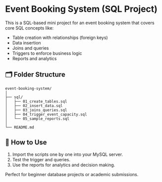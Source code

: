
# Event Booking System (SQL Project)

This is a SQL-based mini project for an event booking system that covers core SQL concepts like:

- Table creation with relationships (foreign keys)
- Data insertion
- Joins and queries
- Triggers to enforce business logic
- Reports and analytics

## 🗂️ Folder Structure

```
event-booking-system/
│
├── sql/
│   ├── 01_create_tables.sql
│   ├── 02_insert_data.sql
│   ├── 03_joins_queries.sql
│   ├── 04_trigger_event_capacity.sql
│   └── 05_sample_reports.sql
│
└── README.md
```

## 📌 How to Use

1. Import the scripts one by one into your MySQL server.
2. Test the trigger and queries.
3. Use the reports for analytics and decision making.

Perfect for beginner database projects or academic submissions.
